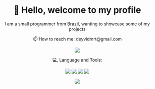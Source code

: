 
<h1 align=center>
 👋 Hello, welcome to my profile 
</h1>

<p align=center>
 I am a small programmer from Brazil, wanting to showcase some of my projects 
</p>

<p align=center>
 📫 How to reach me: deyvidmrt@gmail.com
</p>

<p align=center>
 <img src="https://img.shields.io/github/followers/RageHTML?style=social">
</p>

<p align=center>
 💻, Language and Tools:
<p>

<p align=center>
  <img src="https://img.shields.io/badge/JavaScript-323330?style=for-the-badge&logo=javascript&logoColor=F7DF1E">
  <img src="https://img.shields.io/badge/HTML-239120?style=for-the-badge&logo=html5&logoColor=white">
  <img src="https://img.shields.io/badge/CSS-239120?&style=for-the-badge&logo=css3&logoColor=white">
  <img src="https://img.shields.io/badge/Node.js-43853D?style=for-the-badge&logo=node.js&logoColor=white">
</p>

<p align=center>
 <img src="https://github-readme-stats.vercel.app/api?username=RageHTML&show_icons=true&theme=dark">
</p>

